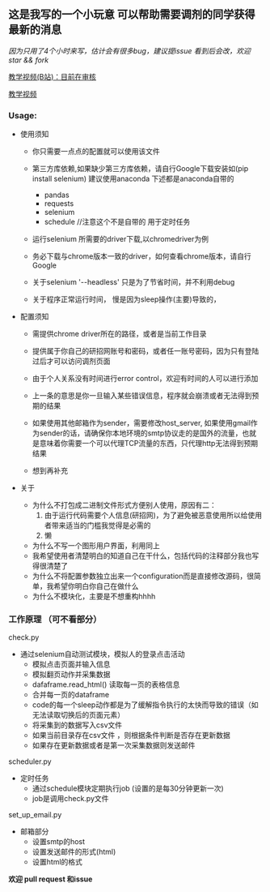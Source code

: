 ## 这是我写的一个小玩意 可以帮助需要调剂的同学获得最新的消息
*因为只用了4个小时来写，估计会有很多bug，建议提issue 看到后会改，欢迎star && fork*

[教学视频(B站)：目前在审核](https://www.bilibili.com/video/BV1NZ4y1c7p7/)

[教学视频](https://pan.deniffer.com/teach.mp4)
### Usage:
* 使用须知
    * 你只需要一点点的配置就可以使用该文件
    * 第三方库依赖,如果缺少第三方库依赖，请自行Google下载安装如(pip install selenium) 建议使用anaconda 下述都是anaconda自带的
        * pandas
        * requests
        * selenium
        * schedule   //注意这个不是自带的 用于定时任务
    * 运行selenium 所需要的driver下载,以chromedriver为例 
    * 务必下载与chrome版本一致的driver，如何查看chrome版本，请自行Google
    * 关于selenium '--headless' 只是为了节省时间，并不利用debug

    * 关于程序正常运行时间， 慢是因为sleep操作(主要)导致的，

* 配置须知
    * 需提供chrome driver所在的路径，或者是当前工作目录
    * 提供属于你自己的研招网账号和密码，或者任一账号密码，因为只有登陆过后才可以访问调剂页面
    * 由于个人关系没有时间进行error control，欢迎有时间的人可以进行添加
    * 上一条的意思是你一旦输入某些错误信息，程序就会崩溃或者无法得到预期的结果
    * 如果使用其他邮箱作为sender，需要修改host_server, 如果使用gmail作为sender的话，请确保你本地环境的smtp协议走的是国外的流量，也就是意味着你需要一个可以代理TCP流量的东西，只代理http无法得到预期结果

    * 想到再补充

* 关于
    * 为什么不打包成二进制文件形式方便别人使用，原因有二：
        1. 由于运行代码需要个人信息(研招网)，为了避免被恶意使用所以给使用者带来适当的门槛我觉得是必需的
        2. 懒
    * 为什么不写一个图形用户界面，利用同上
    * 我希望使用者清楚明白的知道自己在干什么，包括代码的注释部分我也写得很清楚了
    * 为什么不将配置参数独立出来一个configuration而是直接修改源码，很简单，我希望你明白你自己在做什么
    * 为什么不模块化，主要是不想重构hhhh


### 工作原理 （可不看部分）
check.py 
* 通过selenium自动测试模块，模拟人的登录点击活动
    * 模拟点击页面并输入信息
    * 模拟翻页动作并采集数据
    * dafaframe.read_html() 读取每一页的表格信息
    * 合并每一页的dataframe
    * code的每一个sleep动作都是为了缓解指令执行的太快而导致的错误（如无法读取切换后的页面元素）
    * 将采集到的数据写入csv文件
    * 如果当前目录存在csv文件 ，则根据条件判断是否存在更新数据
    * 如果存在更新数据或者是第一次采集数据则发送邮件

scheduler.py
* 定时任务
    * 通过schedule模块定期执行job (设置的是每30分钟更新一次)
    * job是调用check.py文件

set_up_email.py
* 邮箱部分
    * 设置smtp的host
    * 设置发送邮件的形式(html)
    * 设置html的格式

**欢迎 pull request 和issue**